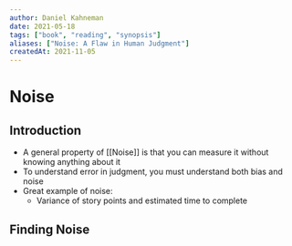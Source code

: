 ```yaml
---
author: Daniel Kahneman
date: 2021-05-18
tags: ["book", "reading", "synopsis"]
aliases: ["Noise: A Flaw in Human Judgment"]
createdAt: 2021-11-05
---
```

# Noise

## Introduction
- A general property of [[Noise]] is that you can measure it without knowing anything about it
- To understand error in judgment, you must understand both bias and noise
- Great example of noise: 
	- Variance of story points and estimated time to complete 

## Finding Noise

